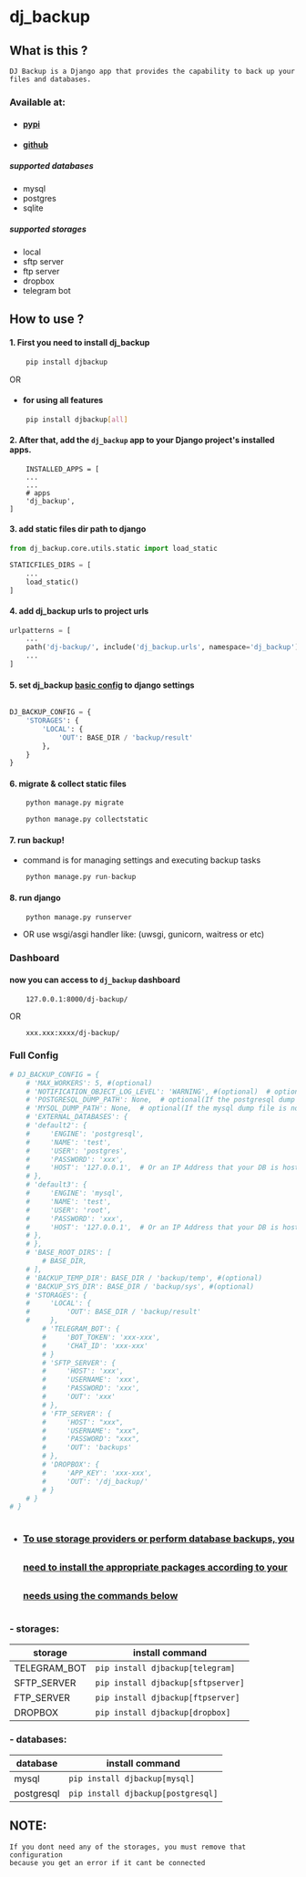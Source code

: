 # dj_backup

## What is this ?

    DJ Backup is a Django app that provides the capability to back up your files and databases.

### Available at:

- #### <a href="https://pypi.org/project/djbackup/">pypi</a>
- #### <a href="https://github.com/FZl47/dj_backup">github</a>

##### supported databases

- mysql
- postgres
- sqlite

##### supported storages

- local
- sftp server
- ftp server
- dropbox
- telegram bot

## How to use ?

#### 1. First you need to install dj_backup

```sh
    pip install djbackup
```

OR

- #### for using all features

```sh
    pip install djbackup[all]
```

#### 2. After that, add the `dj_backup` app to your Django project's installed apps.

```pycon
    INSTALLED_APPS = [
    ...
    ...
    # apps
    'dj_backup',
]
```

#### 3. add static files dir path to django

```python
from dj_backup.core.utils.static import load_static

STATICFILES_DIRS = [
    ...
    load_static()
]

```

#### 4. add dj_backup urls to project urls

```python
urlpatterns = [
    ...
    path('dj-backup/', include('dj_backup.urls', namespace='dj_backup')),
    ...
]
```

#### 5. set dj_backup <span style="text-decoration: underline;">basic config</span> to django settings

```python

DJ_BACKUP_CONFIG = {
    'STORAGES': {
        'LOCAL': {
            'OUT': BASE_DIR / 'backup/result'
        },
    }
}

```

#### 6. migrate & collect static files

```python
    python manage.py migrate
```

```python
    python manage.py collectstatic
```

#### 7. run backup!

- command is for managing settings and executing backup tasks

```python
    python manage.py run-backup
```

#### 8. run django


```python
    python manage.py runserver
```

- OR use wsgi/asgi handler like: (uwsgi, gunicorn, waitress or etc)

### Dashboard

#### now you can access to `dj_backup` dashboard

```djangourlpath
    127.0.0.1:8000/dj-backup/
```

OR

```djangourlpath
    xxx.xxx:xxxx/dj-backup/  
```

### Full Config

```python
# DJ_BACKUP_CONFIG = {
    # 'MAX_WORKERS': 5, #(optional)
    # 'NOTIFICATION_OBJECT_LOG_LEVEL': 'WARNING', #(optional)  # options => ['DEBUG', 'INFO', 'WARNING', 'ERROR', 'CRITICAL']
    # 'POSTGRESQL_DUMP_PATH': None,  # optional(If the postgresql dump file is not found, you can set it)
    # 'MYSQL_DUMP_PATH': None,  # optional(If the mysql dump file is not found, you can set it)
    # 'EXTERNAL_DATABASES': {
    # 'default2': {
    #     'ENGINE': 'postgresql',
    #     'NAME': 'test',
    #     'USER': 'postgres',
    #     'PASSWORD': 'xxx',
    #     'HOST': '127.0.0.1',  # Or an IP Address that your DB is hosted on
    # },
    # 'default3': {
    #     'ENGINE': 'mysql',
    #     'NAME': 'test',
    #     'USER': 'root',
    #     'PASSWORD': 'xxx',
    #     'HOST': '127.0.0.1',  # Or an IP Address that your DB is hosted on
    # },
    # },
    # 'BASE_ROOT_DIRS': [
        # BASE_DIR,
    # ],
    # 'BACKUP_TEMP_DIR': BASE_DIR / 'backup/temp', #(optional)
    # 'BACKUP_SYS_DIR': BASE_DIR / 'backup/sys', #(optional)
    # 'STORAGES': {
    #     'LOCAL': {
    #         'OUT': BASE_DIR / 'backup/result'
    #     },
        # 'TELEGRAM_BOT': {
        #     'BOT_TOKEN': 'xxx-xxx',
        #     'CHAT_ID': 'xxx-xxx'
        # }
        # 'SFTP_SERVER': {
        #     'HOST': 'xxx',
        #     'USERNAME': 'xxx',
        #     'PASSWORD': 'xxx',
        #     'OUT': 'xxx'
        # },
        # 'FTP_SERVER': {
        #     'HOST': "xxx",
        #     'USERNAME': "xxx",
        #     'PASSWORD': "xxx",
        #     'OUT': 'backups'
        # },
        # 'DROPBOX': {
        #     'APP_KEY': 'xxx-xxx',
        #     'OUT': '/dj_backup/'
        # }
    # }
# }
```

- ### <span style="text-decoration: underline;line-height:50px;">To use storage providers or perform database backups, you need to install the appropriate packages according to your needs using the commands below</span>

### - storages:

| storage      | install command                        |
|--------------|----------------------------------------| 
| TELEGRAM_BOT | ```pip install djbackup[telegram]```   |
| SFTP_SERVER  | ```pip install djbackup[sftpserver]``` |
| FTP_SERVER   | ```pip install djbackup[ftpserver]```  |
| DROPBOX      | ```pip install djbackup[dropbox]```    |

### - databases:

| database   | install command                        |
|------------|----------------------------------------| 
| mysql      | ```pip install djbackup[mysql]```      |
| postgresql | ```pip install djbackup[postgresql]``` |

## NOTE:

    If you dont need any of the storages, you must remove that configuration
    because you get an error if it cant be connected

